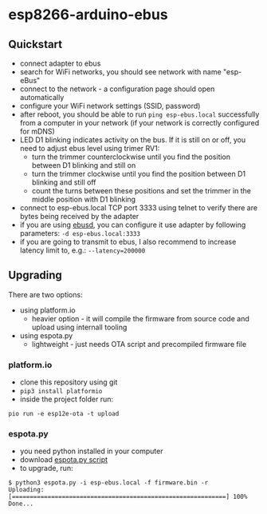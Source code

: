 # esp8266-arduino-ebus

## Quickstart
- connect adapter to ebus
- search for WiFi networks, you should see network with name "esp-eBus"
- connect to the network - a configuration page should open automatically
- configure your WiFi network settings (SSID, password)
- after reboot, you should be able to run `ping esp-ebus.local` successfully from a computer in your network (if your network is correctly configured for mDNS)
- LED D1 blinking indicates activity on the bus. If it is still on or off, you need to adjust ebus level using trimer RV1:
  - turn the trimmer counterclockwise until you find the position between D1 blinking and still on
  - turn the trimmer clockwise until you find the position between D1 blinking and still off
  - count the turns between these positions and set the trimmer in the middle position with D1 blinking
- connect to esp-ebus.local TCP port 3333 using telnet to verify there are bytes being received by the adapter
- if you are using [ebusd](https://github.com/john30/ebusd), you can configure it use adapter by following parameters: `-d esp-ebus.local:3333`
- if you are going to transmit to ebus, I also recommend to increase latency limit to, e.g.: `--latency=200000`

## Upgrading
There are two options:
- using platform.io
  - heavier option - it will compile the firmware from source code and upload using internall tooling
- using espota.py
  - lightweight - just needs OTA script and precompiled firmware file

### platform.io
- clone this repository using git
- `pip3 install platformio`
- inside the project folder run:
```
pio run -e esp12e-ota -t upload
```

### espota.py
- you need python installed in your computer
- download [espota.py script](https://github.com/esp8266/Arduino/blob/master/tools/espota.py)
- to upgrade, run:
```
$ python3 espota.py -i esp-ebus.local -f firmware.bin -r
Uploading: [============================================================] 100% Done...
```




